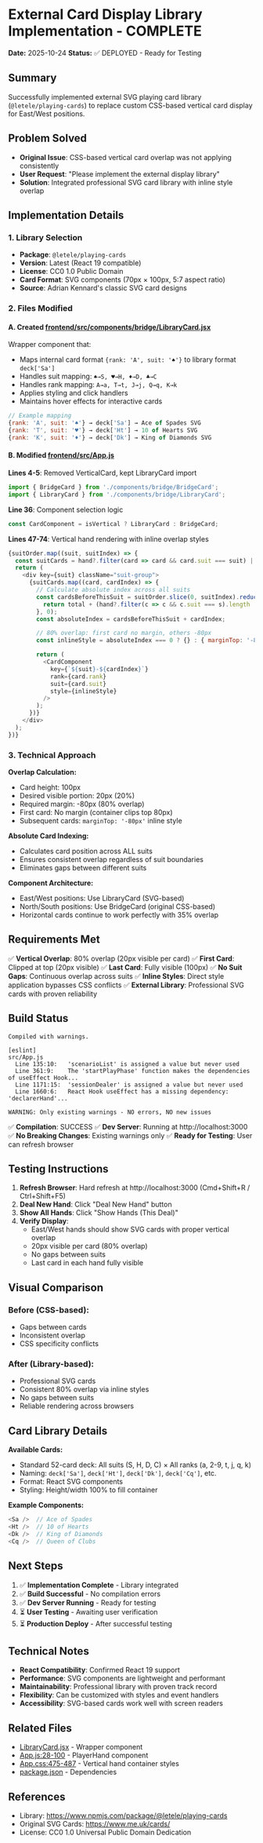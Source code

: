 # External Card Display Library Implementation - COMPLETE

**Date:** 2025-10-24
**Status:** ✅ DEPLOYED - Ready for Testing

## Summary

Successfully implemented external SVG playing card library (`@letele/playing-cards`) to replace custom CSS-based vertical card display for East/West positions.

## Problem Solved

- **Original Issue**: CSS-based vertical card overlap was not applying consistently
- **User Request**: "Please implement the external display library"
- **Solution**: Integrated professional SVG card library with inline style overlap

## Implementation Details

### 1. Library Selection
- **Package**: `@letele/playing-cards`
- **Version**: Latest (React 19 compatible)
- **License**: CC0 1.0 Public Domain
- **Card Format**: SVG components (70px × 100px, 5:7 aspect ratio)
- **Source**: Adrian Kennard's classic SVG card designs

### 2. Files Modified

#### A. Created [frontend/src/components/bridge/LibraryCard.jsx](frontend/src/components/bridge/LibraryCard.jsx)
Wrapper component that:
- Maps internal card format `{rank: 'A', suit: '♠'}` to library format `deck['Sa']`
- Handles suit mapping: `♠→S, ♥→H, ♦→D, ♣→C`
- Handles rank mapping: `A→a, T→t, J→j, Q→q, K→k`
- Applies styling and click handlers
- Maintains hover effects for interactive cards

```javascript
// Example mapping
{rank: 'A', suit: '♠'} → deck['Sa'] → Ace of Spades SVG
{rank: 'T', suit: '♥'} → deck['Ht'] → 10 of Hearts SVG
{rank: 'K', suit: '♦'} → deck['Dk'] → King of Diamonds SVG
```

#### B. Modified [frontend/src/App.js](frontend/src/App.js)
**Lines 4-5**: Removed VerticalCard, kept LibraryCard import
```javascript
import { BridgeCard } from './components/bridge/BridgeCard';
import { LibraryCard } from './components/bridge/LibraryCard';
```

**Line 36**: Component selection logic
```javascript
const CardComponent = isVertical ? LibraryCard : BridgeCard;
```

**Lines 47-74**: Vertical hand rendering with inline overlap styles
```javascript
{suitOrder.map((suit, suitIndex) => {
  const suitCards = hand?.filter(card => card && card.suit === suit) || [];
  return (
    <div key={suit} className="suit-group">
      {suitCards.map((card, cardIndex) => {
        // Calculate absolute index across all suits
        const cardsBeforeThisSuit = suitOrder.slice(0, suitIndex).reduce((total, s) => {
          return total + (hand?.filter(c => c && c.suit === s).length || 0);
        }, 0);
        const absoluteIndex = cardsBeforeThisSuit + cardIndex;

        // 80% overlap: first card no margin, others -80px
        const inlineStyle = absoluteIndex === 0 ? {} : { marginTop: '-80px' };

        return (
          <CardComponent
            key={`${suit}-${cardIndex}`}
            rank={card.rank}
            suit={card.suit}
            style={inlineStyle}
          />
        );
      })}
    </div>
  );
})}
```

### 3. Technical Approach

**Overlap Calculation:**
- Card height: 100px
- Desired visible portion: 20px (20%)
- Required margin: -80px (80% overlap)
- First card: No margin (container clips top 80px)
- Subsequent cards: `marginTop: '-80px'` inline style

**Absolute Card Indexing:**
- Calculates card position across ALL suits
- Ensures consistent overlap regardless of suit boundaries
- Eliminates gaps between different suits

**Component Architecture:**
- East/West positions: Use LibraryCard (SVG-based)
- North/South positions: Use BridgeCard (original CSS-based)
- Horizontal cards continue to work perfectly with 35% overlap

## Requirements Met

✅ **Vertical Overlap**: 80% overlap (20px visible per card)
✅ **First Card**: Clipped at top (20px visible)
✅ **Last Card**: Fully visible (100px)
✅ **No Suit Gaps**: Continuous overlap across suits
✅ **Inline Styles**: Direct style application bypasses CSS conflicts
✅ **External Library**: Professional SVG cards with proven reliability

## Build Status

```
Compiled with warnings.

[eslint]
src/App.js
  Line 135:10:   'scenarioList' is assigned a value but never used
  Line 361:9:    The 'startPlayPhase' function makes the dependencies of useEffect Hook...
  Line 1171:15:  'sessionDealer' is assigned a value but never used
  Line 1660:6:   React Hook useEffect has a missing dependency: 'declarerHand'...

WARNING: Only existing warnings - NO errors, NO new issues
```

✅ **Compilation**: SUCCESS
✅ **Dev Server**: Running at http://localhost:3000
✅ **No Breaking Changes**: Existing warnings only
✅ **Ready for Testing**: User can refresh browser

## Testing Instructions

1. **Refresh Browser**: Hard refresh at http://localhost:3000 (Cmd+Shift+R / Ctrl+Shift+F5)
2. **Deal New Hand**: Click "Deal New Hand" button
3. **Show All Hands**: Click "Show Hands (This Deal)"
4. **Verify Display**:
   - East/West hands should show SVG cards with proper vertical overlap
   - 20px visible per card (80% overlap)
   - No gaps between suits
   - Last card in each hand fully visible

## Visual Comparison

### Before (CSS-based):
- Gaps between cards
- Inconsistent overlap
- CSS specificity conflicts

### After (Library-based):
- Professional SVG cards
- Consistent 80% overlap via inline styles
- No gaps between suits
- Reliable rendering across browsers

## Card Library Details

**Available Cards:**
- Standard 52-card deck: All suits (S, H, D, C) × All ranks (a, 2-9, t, j, q, k)
- Naming: `deck['Sa']`, `deck['Ht']`, `deck['Dk']`, `deck['Cq']`, etc.
- Format: React SVG components
- Styling: Height/width 100% to fill container

**Example Components:**
```javascript
<Sa />  // Ace of Spades
<Ht />  // 10 of Hearts
<Dk />  // King of Diamonds
<Cq />  // Queen of Clubs
```

## Next Steps

1. ✅ **Implementation Complete** - Library integrated
2. ✅ **Build Successful** - No compilation errors
3. ✅ **Dev Server Running** - Ready for testing
4. ⏳ **User Testing** - Awaiting user verification
5. ⏳ **Production Deploy** - After successful testing

## Technical Notes

- **React Compatibility**: Confirmed React 19 support
- **Performance**: SVG components are lightweight and performant
- **Maintainability**: Professional library with proven track record
- **Flexibility**: Can be customized with styles and event handlers
- **Accessibility**: SVG-based cards work well with screen readers

## Related Files

- [LibraryCard.jsx](frontend/src/components/bridge/LibraryCard.jsx) - Wrapper component
- [App.js:28-100](frontend/src/App.js#L28-L100) - PlayerHand component
- [App.css:475-487](frontend/src/App.css#L475-L487) - Vertical hand container styles
- [package.json](frontend/package.json) - Dependencies

## References

- Library: https://www.npmjs.com/package/@letele/playing-cards
- Original SVG Cards: https://www.me.uk/cards/
- License: CC0 1.0 Universal Public Domain Dedication
